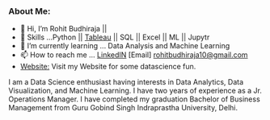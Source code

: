 ### About Me:

- 👋 Hi, I’m Rohit Budhiraja || 
- 👀 Skills ...Python || [Tableau](https://public.tableau.com/app/profile/rohit.budhiraja1186) || SQL || Excel || ML || Jupytr
- 🌱 I’m currently learning ... Data Analysis and Machine Learning
- 📫 How to reach me ...  [LinkedIN](https://www.linkedin.com/in/rohit-budhiraja-35387b189/)  [Email] rohitbudhiraja10@gmail.com
- [Website:](https://rohitbudhiraja-xyz.stackstaging.com/) Visit my Website for some datascience fun.

I am a Data Science enthusiast having interests in Data Analytics, Data Visualization, and Machine
Learning. I have two years of experience as a Jr. Operations Manager. I have completed my graduation
Bachelor of Business Management from Guru Gobind Singh Indraprastha University, Delhi.


<!--
**rohitbudhiraja/rohitbudhiraja** is a ✨ _special_ ✨ repository because its `README.md` (this file) appears on your GitHub profile.

